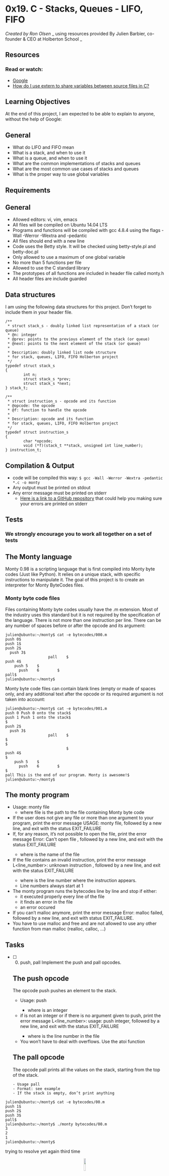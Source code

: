 # 0x19. C - Stacks, Queues - LIFO, FIFO

_Created by Ron Olsen_
_ using resources provided By Julien Barbier, co-founder & CEO at Holberton School _

## Resources

### Read or watch:

- [Google](https://intranet.hbtn.io/rltoken/9As52jwA5YHxooh8KeEZ6Q)
- [How do I use extern to share variables between source files in C?](https://intranet.hbtn.io/rltoken/K61tEfTxZgYZ1DjaEvlPNg)

## Learning Objectives

At the end of this project, I am expected to be able to explain to anyone, without the help of Google:

## General

- What do LIFO and FIFO mean
- What is a stack, and when to use it
- What is a queue, and when to use it
- What are the common implementations of stacks and queues
- What are the most common use cases of stacks and queues
- What is the proper way to use global variables

## Requirements

## General

- Allowed editors: vi, vim, emacs
- All files will be compiled on Ubuntu 14.04 LTS
- Programs and functions will be compiled with gcc 4.8.4 using the flags -Wall -Werror -Wextra and -pedantic
- All files should end with a new line
- Code uses the Betty style. It will be checked using betty-style.pl and betty-doc.pl
- Only allowed to use a maximum of one global variable
- No more than 5 functions per file
- Allowed to use the C standard library
- The prototypes of all functions are included in header file called monty.h
- All header files are include guarded

## Data structures

I am using the following data structures for this project. Don’t forget to include them in your header file.

```
/**
 * struct stack_s - doubly linked list representation of a stack (or queue)
 * @n: integer
 * @prev: points to the previous element of the stack (or queue)
 * @next: points to the next element of the stack (or queue)
 *
 * Description: doubly linked list node structure
 * for stack, queues, LIFO, FIFO Holberton project
 */
typedef struct stack_s
{
        int n;
        struct stack_s *prev;
        struct stack_s *next;
} stack_t;
```

```
/**
 * struct instruction_s - opcode and its function
 * @opcode: the opcode
 * @f: function to handle the opcode
 *
 * Description: opcode and its function
 * for stack, queues, LIFO, FIFO Holberton project
 */
typedef struct instruction_s
{
        char *opcode;
        void (*f)(stack_t **stack, unsigned int line_number);
} instruction_t;
```

## Compilation & Output

- code will be compiled this way:
  `$ gcc -Wall -Werror -Wextra -pedantic *.c -o monty`
- Any output must be printed on stdout
- Any error message must be printed on stderr
  - [Here is a link to a GitHub repository](https://intranet.hbtn.io/rltoken/t97GmMsFqrOzPbJ4XOf0wA) that could help you making sure your errors are printed on stderr

## Tests

### We strongly encourage you to work all together on a set of tests

## The Monty language

Monty 0.98 is a scripting language that is first compiled into Monty byte codes (Just like Python). It relies on a unique stack, with specific instructions to manipulate it. The goal of this project is to create an interpreter for Monty ByteCodes files.

### Monty byte code files

Files containing Monty byte codes usually have the .m extension. Most of the industry uses this standard but it is not required by the specification of the language. There is not more than one instruction per line. There can be any number of spaces before or after the opcode and its argument:

```
julien@ubuntu:~/monty$ cat -e bytecodes/000.m
push 0$
push 1$
push 2$
  push 3$
                   pall    $
push 4$
    push 5    $
      push    6        $
pall$
julien@ubuntu:~/monty$
```

Monty byte code files can contain blank lines (empty or made of spaces only, and any additional text after the opcode or its required argument is not taken into account:

```
julien@ubuntu:~/monty$ cat -e bytecodes/001.m
push 0 Push 0 onto the stack$
push 1 Push 1 onto the stack$
$
push 2$
  push 3$
                   pall    $
$
$
                           $
push 4$
$
    push 5    $
      push    6        $
$
pall This is the end of our program. Monty is awesome!$
julien@ubuntu:~/monty$
```

## The monty program

- Usage: monty file
  - where file is the path to the file containing Monty byte code
- If the user does not give any file or more than one argument to your program, print the error message USAGE: monty file, followed by a new line, and exit with the status EXIT_FAILURE
- If, for any reason, it’s not possible to open the file, print the error message Error: Can't open file <file>, followed by a new line, and exit with the status EXIT_FAILURE
  - where <file> is the name of the file
- If the file contains an invalid instruction, print the error message L<line_number>: unknown instruction <opcode>, followed by a new line, and exit with the status EXIT_FAILURE
  - where is the line number where the instruction appears.
  - Line numbers always start at 1
- The monty program runs the bytecodes line by line and stop if either:
  - it executed properly every line of the file
  - it finds an error in the file
  - an error occured
- If you can’t malloc anymore, print the error message Error: malloc failed, followed by a new line, and exit with status EXIT_FAILURE.
- You have to use malloc and free and are not allowed to use any other function from man malloc (realloc, calloc, …)

## Tasks

- [ ] 0. push, pall
     Implement the push and pall opcodes.

  ## The push opcode

  The opcode push pushes an element to the stack.

  - Usage: push <int>
    - where <int> is an integer
  - if <int> is not an integer or if there is no argument given to push, print the error message L<line_number>: usage: push integer, followed by a new line, and exit with the status EXIT_FAILURE
    - where is the line number in the file
  - You won’t have to deal with overflows. Use the atoi function

  ## The pall opcode

  The opcode pall prints all the values on the stack, starting from the top of the stack.

      - Usage pall
      - Format: see example
      - If the stack is empty, don’t print anything

```
julien@ubuntu:~/monty$ cat -e bytecodes/00.m
push 1$
push 2$
push 3$
pall$
julien@ubuntu:~/monty$ ./monty bytecodes/00.m
3
2
1
julien@ubuntu:~/monty$
```

trying to resolve yet again
third time

<p align="center">
<img src="/images/roeHR-01.png" width=10% height=10%>
</p>
